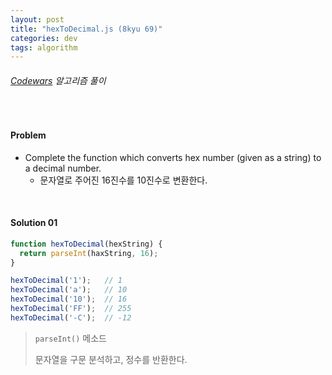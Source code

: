 ```yaml
---
layout: post
title: "hexToDecimal.js (8kyu 69)"
categories: dev
tags: algorithm
---
```


###### [Codewars](https://www.codewars.com) 알고리즘 풀이

<br>

#### Problem

- Complete the function which converts hex number (given as a string) to a decimal number.
  - 문자열로 주어진 16진수를 10진수로 변환한다.

<br>

#### Solution 01

```js
function hexToDecimal(hexString) {
  return parseInt(haxString, 16);
}

hexToDecimal('1');   // 1
hexToDecimal('a');   // 10
hexToDecimal('10');  // 16
hexToDecimal('FF');  // 255
hexToDecimal('-C');  // -12
```

> `parseInt()` 메소드
>
> 문자열을 구문 분석하고, 정수를 반환한다.

<br>

<br>